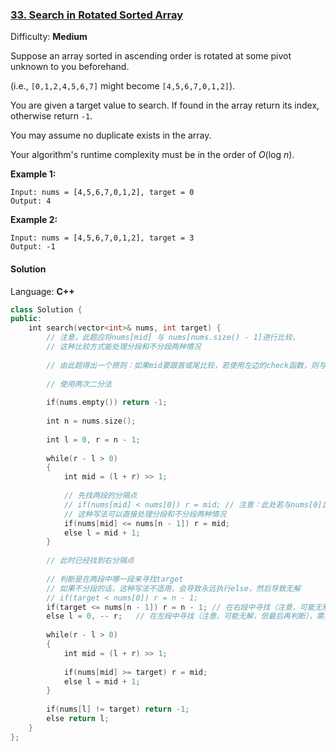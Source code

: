 ### [33\. Search in Rotated Sorted Array](https://leetcode.com/problems/search-in-rotated-sorted-array/)

Difficulty: **Medium**


Suppose an array sorted in ascending order is rotated at some pivot unknown to you beforehand.

(i.e., `[0,1,2,4,5,6,7]` might become `[4,5,6,7,0,1,2]`).

You are given a target value to search. If found in the array return its index, otherwise return `-1`.

You may assume no duplicate exists in the array.

Your algorithm's runtime complexity must be in the order of _O_(log _n_).

**Example 1:**

```
Input: nums = [4,5,6,7,0,1,2], target = 0
Output: 4
```

**Example 2:**

```
Input: nums = [4,5,6,7,0,1,2], target = 3
Output: -1
```


#### Solution

Language: **C++**

```c++
class Solution {
public:
    int search(vector<int>& nums, int target) {
        // 注意，此题应将nums[mid] 与 nums[nums.size() - 1]进行比较，
        // 这种比较方式能处理分段和不分段两种情况
        
        // 由此题得出一个原则：如果mid要跟首或尾比较，若使用左边的check函数，则与首比较。使用右边的check函数，则与尾比较。（待验证，目前先这么写）
        
        // 使用两次二分法
        
        if(nums.empty()) return -1;
        
        int n = nums.size();
        
        int l = 0, r = n - 1;
        
        while(r - l > 0)
        {
            int mid = (l + r) >> 1;
            
            // 先找两段的分隔点
            // if(nums[mid] < nums[0]) r = mid; // 注意：此处若与nums[0]比较，则默认已经分了两段了，还要讨论不分段的情况
            // 这种写法可以直接处理分段和不分段两种情况
            if(nums[mid] <= nums[n - 1]) r = mid;
            else l = mid + 1;
        }
        
        // 此时已经找到右分隔点
        
        // 判断是在两段中哪一段来寻找target
        // 如果不分段的话，这种写法不适用，会导致永远执行else，然后导致无解
        // if(target < nums[0]) r = n - 1; 
        if(target <= nums[n - 1]) r = n - 1; // 在右段中寻找（注意，可能无解，但最后再判断），需要将r重置
        else l = 0, -- r;   // 在左段中寻找（注意，可能无解，但最后再判断），需要将l、r都重置
        
        while(r - l > 0)
        {
            int mid = (l + r) >> 1;
            
            if(nums[mid] >= target) r = mid;
            else l = mid + 1;
        }
        
        if(nums[l] != target) return -1;
        else return l;
    }
};
```